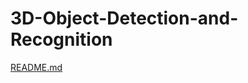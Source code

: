 # 3D-Object-Detection-and-Recognition

[README.md](https://github.com/kamaltrapasiya/3D-Object-Detection-and-Recognition/files/6972346/README.md)
